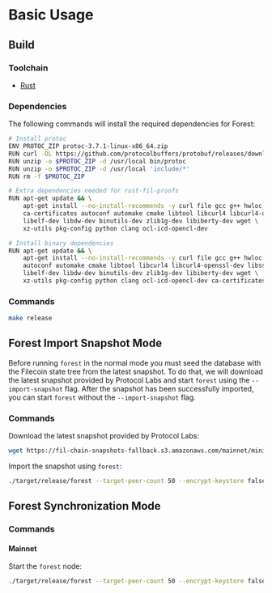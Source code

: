 # Basic Usage

## Build

### Toolchain

- [Rust](https://www.rust-lang.org/tools/install)

### Dependencies

The following commands will install the required dependencies for Forest:

```bash
# Install protoc
ENV PROTOC_ZIP protoc-3.7.1-linux-x86_64.zip
RUN curl -OL https://github.com/protocolbuffers/protobuf/releases/download/v3.7.1/$PROTOC_ZIP
RUN unzip -o $PROTOC_ZIP -d /usr/local bin/protoc
RUN unzip -o $PROTOC_ZIP -d /usr/local 'include/*'
RUN rm -f $PROTOC_ZIP

# Extra dependencies needed for rust-fil-proofs
RUN apt-get update && \
    apt-get install --no-install-recommends -y curl file gcc g++ hwloc libhwloc-dev git make openssh-client \
    ca-certificates autoconf automake cmake libtool libcurl4 libcurl4-openssl-dev libssl-dev \
    libelf-dev libdw-dev binutils-dev zlib1g-dev libiberty-dev wget \
    xz-utils pkg-config python clang ocl-icd-opencl-dev

# Install binary dependencies
RUN apt-get update && \
    apt-get install --no-install-recommends -y curl file gcc g++ hwloc libhwloc-dev make openssh-client \
    autoconf automake cmake libtool libcurl4 libcurl4-openssl-dev libssl-dev \
    libelf-dev libdw-dev binutils-dev zlib1g-dev libiberty-dev wget \
    xz-utils pkg-config python clang ocl-icd-opencl-dev ca-certificates
```

### Commands

```bash
make release
```

## Forest Import Snapshot Mode

Before running `forest` in the normal mode you must seed the database with the Filecoin state tree from the latest snapshot. To do that, we will download the latest snapshot provided by Protocol Labs and start `forest` using the `--import-snapshot` flag. After the snapshot has been successfully imported, you can start `forest` without the `--import-snapshot` flag.

### Commands

Download the latest snapshot provided by Protocol Labs:

```bash
wget https://fil-chain-snapshots-fallback.s3.amazonaws.com/mainnet/minimal_finality_stateroots_latest.car > /destination/for/snapshot/file
```

Import the snapshot using `forest`:

```bash
./target/release/forest --target-peer-count 50 --encrypt-keystore false --import-snapshot /path/to/snapshot/file
```

## Forest Synchronization Mode

### Commands

#### Mainnet

Start the `forest` node:

```bash
./target/release/forest --target-peer-count 50 --encrypt-keystore false
```
